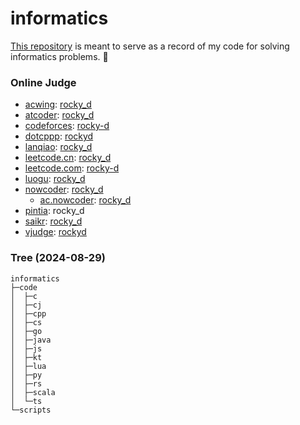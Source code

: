# informatics

[This repository](https://github.com/rocky-d/informatics) is meant to serve as a record of my code for solving informatics problems. 📝

### Online Judge

* [acwing](https://www.acwing.com): [rocky_d](https://www.acwing.com/user/myspace/index/464613)
* [atcoder](https://atcoder.jp): [rocky_d](https://atcoder.jp/users/rocky_d)
* [codeforces](https://codeforces.com): [rocky-d](https://codeforces.com/profile/rocky-d)
* [dotcppp](https://www.dotcpp.com): [rockyd](https://blog.dotcpp.com/home/uq_95664498151)
* [lanqiao](https://dasai.lanqiao.cn): [rocky_d](https://www.lanqiao.cn/users/2231556)
* [leetcode.cn](https://leetcode.cn): [rocky_d](https://leetcode.cn/u/rocky_d)
* [leetcode.com](https://leetcode.com): [rocky-d](https://leetcode.com/u/rocky-d)
* [luogu](https://www.luogu.com.cn): [rocky_d](https://www.luogu.com.cn/user/1019066)
* [nowcoder](https://www.nowcoder.com): [rocky_d](https://www.nowcoder.com/users/575112432)
    * [ac.nowcoder](https://ac.nowcoder.com): [rocky_d](https://ac.nowcoder.com/acm/contest/profile/575112432)
* [pintia](https://pintia.cn): rocky_d
* [saikr](https://oj.saikr.com): [rocky_d](https://oj.saikr.com/personal/36055)
* [vjudge](https://vjudge.net): [rockyd](https://vjudge.net/user/rockyd)

### Tree (2024-08-29)

```
informatics
├─code
│  ├─c
│  ├─cj
│  ├─cpp
│  ├─cs
│  ├─go
│  ├─java
│  ├─js
│  ├─kt
│  ├─lua
│  ├─py
│  ├─rs
│  ├─scala
│  └─ts
└─scripts
```
